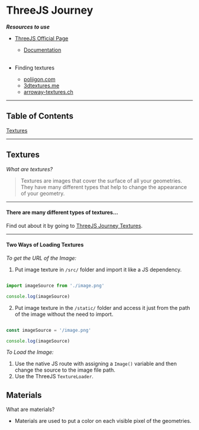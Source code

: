 # ThreeJS Journey

***Resources to use***

- [ThreeJS Official Page](https://threejs.org)
	- [Documentation](https://threejs.org/docs/index.html#manual/en/introduction/Creating-a-scene)
<br></br>

- Finding textures
	- [poliigon.com](https://www.poliigon.com/)
	- [3dtextures.me](https://www.3dtextures.me/)
	- [arroway-textures.ch](https://www.arroway-textures.ch)
---

## Table of Contents

[Textures](#textures)

---

## Textures

*What are textures?*

> Textures are images that cover the surface of all your geometries. They have many different types that help to change the appearance of your geometry.

---

#### There are many different types of textures...

Find out about it by going to [ThreeJS Journey Textures](https://threejs-journey.com/lessons/textures#color-or-albedo).

---

#### Two Ways of Loading Textures

*To get the URL of the Image:*

1. Put image texture in `/src/` folder and import it like a JS dependency. 

```javascript

import imageSource from './image.png'

console.log(imageSource)

```

2. Put image texture in the `/static/` folder and access it just from the path of the image without the need to import.

```js

const imageSource = '/image.png'

console.log(imageSource)

```

*To Load the Image:*

1. Use the native JS route with assigning a `Image()` variable and then change the source to the image file path.
2. Use the ThreeJS `TextureLoader`. 

## Materials

What are materials?
- Materials are used to put a color on each visible pixel of the geometries.

